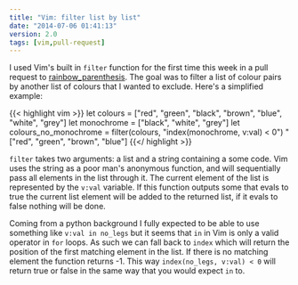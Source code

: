 ```yaml
---
title: "Vim: filter list by list"
date: "2014-07-06 01:41:13"
version: 2.0
tags: [vim,pull-request]
---
```



I used Vim's built in `filter` function for the first time this week in a pull
request to
[rainbow_parenthesis](https://github.com/kien/rainbow_parentheses.vim/pull/13).
The goal was to filter a list of colour pairs by another list of colours that I
wanted to exclude. Here's a simplified example:

{{< highlight vim >}}
let colours = ["red", "green", "black", "brown", "blue", "white", "grey"]
let monochrome = ["black", "white", "grey"]
let colours_no_monochrome = filter(colours, "index(monochrome, v:val) < 0")
" ["red", "green", "brown", "blue"]
{{</ highlight >}}

`filter` takes two arguments: a list and a string containing a some code. Vim
uses the string as a poor man's anonymous function, and will sequentially pass
all elements in the list through it. The current element of the list is
represented by the `v:val` variable. If this function outputs some that evals to
true the current list element will be added to the returned list, if it evals to
false nothing will be done.

Coming from a python background I fully expected to be able to use something
like `v:val in no_legs` but it seems that `in` in Vim is only a valid operator
in `for` loops. As such we can fall back to `index` which will return the
position of the first matching element in the list. If there is no matching
element the function returns -1. This way `index(no_legs, v:val) < 0` will
return true or false in the same way that you would expect `in` to.
